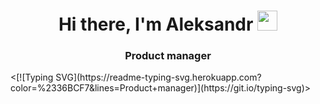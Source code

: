 <h1 align="center">Hi there, I'm <a [href="https://daniilshat.ru/" target="_blank"](https://t.me/archim_archim)>Aleksandr</a> 
<img src="https://github.com/blackcater/blackcater/raw/main/images/Hi.gif" height="32"/></h1>
<h3 align="center">Product manager</h3>
<[![Typing SVG](https://readme-typing-svg.herokuapp.com?color=%2336BCF7&lines=Product+manager)](https://git.io/typing-svg)>
